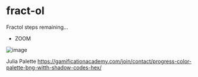 # fract-ol

Fractol steps remaining...

- ZOOM

![image](https://user-images.githubusercontent.com/101047194/185368030-fbc94406-3180-4d1f-b6f4-4ad8c9375577.png)

Julia Palette
https://gamificationacademy.com/join/contact/progress-color-palette-bng-witth-shadow-codes-hex/
